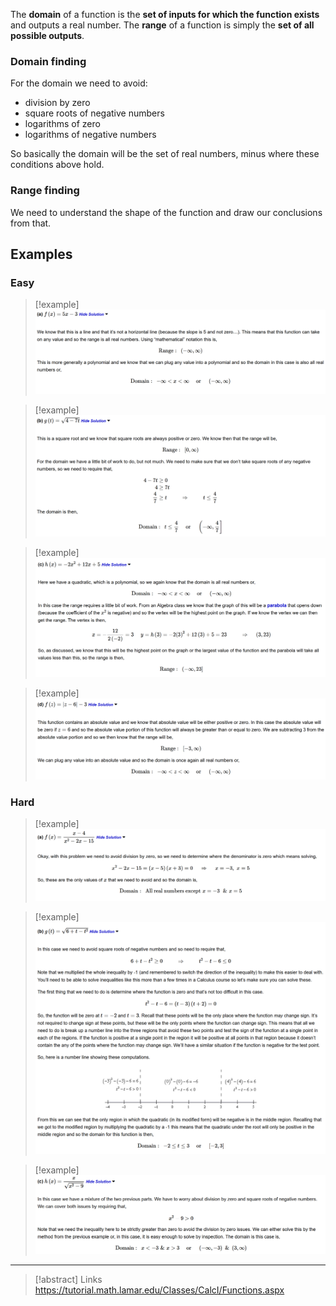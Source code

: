 The **domain** of a function is the **set of inputs for which the function exists** and outputs a real number.
The **range** of a function is simply the **set of all possible outputs**.

### Domain finding

For the domain we need to avoid:
- division by zero
- square roots of negative numbers
- logarithms of zero 
- logarithms of negative numbers

So basically the domain will be the set of real numbers, minus where these conditions above hold.

### Range finding

We need to understand the shape of the function and draw our conclusions from that.

## Examples

### Easy

> [!example]
> ![](../z_images/Pasted%20image%2020241228163052.png)

> [!example]
> ![](../z_images/Pasted%20image%2020241228162413.png)

> [!example]
> ![](../z_images/Pasted%20image%2020241228163115.png)

> [!example]
> ![](../z_images/Pasted%20image%2020241228163137.png)

### Hard

> [!example]
> ![](../z_images/Pasted%20image%2020241228163225.png)

> [!example]
> ![](../z_images/Pasted%20image%2020241228163308.png)

> [!example]
> ![](../z_images/Pasted%20image%2020241228163342.png)

---

> [!abstract] Links
> https://tutorial.math.lamar.edu/Classes/CalcI/Functions.aspx

